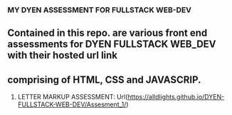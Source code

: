 ### MY DYEN ASSESSMENT FOR FULLSTACK WEB-DEV
## Contained in this repo. are various front end assessments for DYEN FULLSTACK WEB_DEV with their hosted url link
## comprising of HTML, CSS and JAVASCRIP.

1. LETTER MARKUP ASSESSMENT: Url(https://alldlights.github.io/DYEN-FULLSTACK-WEB-DEV/Assesment_1/)
